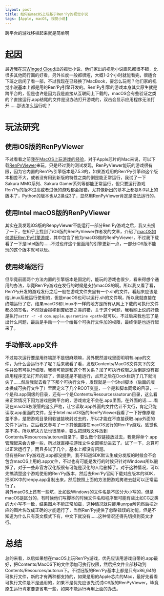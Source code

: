 ```yaml
---
layout: post
title: 如何在macOS上玩基于Ren'Py的视觉小说
tags: [Apple, macOS, 视觉小说]
---
```


  跨平台的游戏移植起来就是简单啊<!--more-->    

# 起因
  最近我在玩[Winged Cloud](https://store.steampowered.com/developer/WingedCloud/)出的视觉小说，他们家出的视觉小说画风都很不错，比很多其他同行画的好看，另外长度一般都很短，大概1-2个小时就能看完，很适合下班之后闲了看一部，不过我现在已经换了MacBook，要怎么玩呢？他们家的视觉小说基本上都是用的Ren'Py引擎开发的。Ren'Py引擎的游戏本身其实原生就是跨平台的，但是也许是因为我是直接从互联网上下载的，macOS会有些验证之类的？直接运行.app结尾的文件是没办法打开游戏的，双击会显示应用程序无法打开……那该怎么运行呢？
  
# 玩法研究
## 使用iOS版的RenPyViewer
  不过看看之前[我在MacOS上玩游戏的经验](/2023/10/21/game.html)，对于Apple芯片的Mac来说，可以下载[RenPyViewer](https://apps.apple.com/us/app/renpyviewer/id1547796767)来玩。只是经过我的测试发现，RenPyViewer能玩的游戏很有限，因为它内置的Ren'Py引擎版本是7.5.3的，如果游戏用的Ren'Py引擎和这个版本相差不大，或者没有用到新版的特性之类的倒是能正常运行，我试了一下Sakura MMO系列、Sakura Gamer系列等都能正常运行，但只要运行游戏Ren'Py的版本过高或者过低的游戏都会报错，尤其像新出的基本上都是8.0以上的版本了，Python的版本也从2换成3了，显然用RenPyViewer肯定是没法运行的。   
## 使用Intel macOS版的RenPyViewer
  其实在我发现iOS版的RenpyViewer不能运行一部分Ren'Py游戏之后，我又去搜了一下，在知乎上找到了iOS版的RenPyViewer作者发的文章，介绍了[macOS如何游玩Ren'Py引擎游戏](https://zhuanlan.zhihu.com/p/477696534)，其中包含了他为macOS做的RenPyViewer，不过我下载看了一下是Intel版的……不过也许这个里面用的引擎更新一点，一部分iOS版不能玩的这个版本就可以玩。   
## 使用终端运行
  但毕竟前面两个方法内置的引擎版本是固定的，能玩的游戏也很少，看来得想个通用的办法，毕竟Ren'Py游戏在发行的时候是支持macOS的啊。所以我又看了看，Ren'Py开发的游戏发行之后一般在游戏文件夹里有一个.sh的文件，看起来应该是给Linux系统运行使用的，但是macOS也可以运行.sh的文件啊，所以我就直接在终端运行了它，结果macOS和Linux不一样的地方是所有从网上下载的可执行文件都必须签名，不然就会报移到废纸篓之类的错，关于这个问题，我看网上说的好像是执行`xattr -r -d com.apple.quarantine <path>`就可以，不过后来我也忘了是出什么问题，最后是手动一个一个给每个可执行文件加的权限，最终倒是也运行起来了。   
## 手动修改.app文件
  不过每次运行要是用终端那不是很麻烦嘛，另外既然游戏里面明明有.app的文件，为什么会运行不了呢？后来我看了看，发现Contents/MacOS文件夹下的文件并没有可执行权限，我猜可能是和这个有关系？加了可执行权限之后倒是没有报应用程序无法打开的错了，但是还是不能运行，点开之后在Dock栏跳了几下就消失了……然后我就去看了下那个可执行文件，发现就是一个Shell脚本（后面的版本换成可执行文件了）里面定义了几个ROOT变量，一个是和脚本同级的目录，一个是和.app同级的目录，还有一个是Contents/Resources/autorun目录，这么看来正常情况下因为游戏是跨平台的，游戏肯定不会在.app里面，在外面的话……看现在macOS权限管的这么严格，让它读取.app外面的文件估计不太行，肯定只能读取.app里面的文件，至于Intel macOS版的RenPyViewer我看了一下好像原理差不多，是把游戏目录用软链接映射过去的，所以才能在不直接获取.app外面的文件下运行。之后我又参考了一下其他直接在macOS发行的Ren'Py游戏，感觉也差不多。所以解决方法也很简单，要么把游戏文件放到Contents/Resources/autorun目录下，要么做个软链接放过去，我觉得单个.app管理起来会方便一些，所以就直接把游戏文件全部移动进去了。试了一下，总算可以正常运行了。而且多试了几个，基本上都没有问题。   
  但有些Ren'Py游戏连.app都没提供，我不知道SDK默认生成分发版的时候会不会包含macOS上用的.app文件，不过也有可能是发行的时候只针对Windows所以删掉了，对于一些非官方汉化版很有可能是汉化的人给删掉了。对于这种情况，可以先搞清楚这个游戏使用的Ren'Py版本，然后去Ren'Py官网下载对应版本的SDK，把SDK中的renpy.app复制出来，然后按照上面的方法把游戏拷进去就可以正常运行了。   
  另外macOS上还有一些坑，比如说Windows的文件名是不区分大小写的，但是macOS是区分的，有时候他们写脚本的时候文件名和程序里可能有些比如CG之类的大小写不一致，结果图片不能正常加载，这种情况就只能用unrpa解包然后把对应的图片名改成正确的才能运行了，当然Ren'Py提供了忽略错误的功能，但是不知道为什么只有英文模式下有，中文下就没有……这种情况还得先切换到英文才行。   

# 总结
  总的来看，以后如果想在macOS上玩Ren'Py游戏，优先应该用游戏自带的.app最好，把Contents/MacOS下的文件添加可执行权限，然后把文件全部移动到Contents/Resources/autorun下。不过旧版的Ren'Py基本上都是只有x86_64的可执行文件，新的才有两种都支持的，如果是用的Apple芯片的Mac，最好先看看可执行文件是不是通用的，如果不是优先应该先试试iOS版的RenPyViewer，毕竟原生运行肯定要更省电一些，如果不能运行再用上面的办法。   